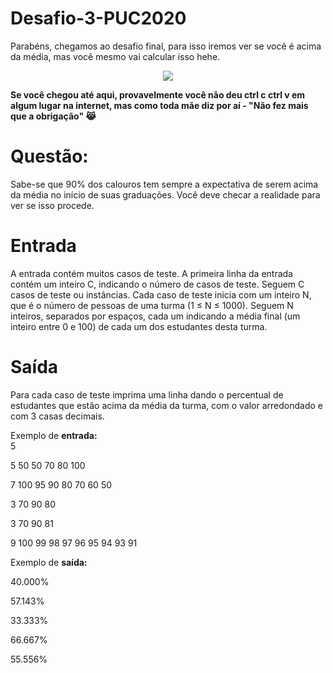 # Desafio-3-PUC2020

Parabéns, chegamos ao desafio final, para isso iremos ver se você é acima da média, mas você mesmo vai calcular isso hehe.

<div align="center">
<img src="https://media.giphy.com/media/52VjAeGgj78GY/giphy.gif" >
</div>


**Se você chegou até aqui, provavelmente você não deu ctrl c ctrl v em algum lugar na internet, mas como toda mãe diz por aí - "Não fez mais que a obrigação" :joy_cat:**

# Questão:

Sabe-se que 90% dos calouros tem sempre a expectativa de serem acima da média no início de suas graduações. Você deve checar a realidade para ver se isso procede.


# Entrada

A entrada contém muitos casos de teste. A primeira linha da entrada contém um inteiro C, indicando o número de casos de teste. Seguem C casos de teste ou instâncias. Cada caso de teste inicia com um inteiro N, que é o número de pessoas de uma turma (1 ≤ N ≤ 1000). Seguem N inteiros, separados por espaços, cada um indicando a média final (um inteiro entre 0 e 100) de cada um dos estudantes desta turma.  

# Saída

Para cada caso de teste imprima uma linha dando o percentual de estudantes que estão acima da média da turma, com o valor arredondado e com 3 casas decimais.

Exemplo de **entrada:**   
5  

5 50 50 70 80 100  

7 100 95 90 80 70 60 50  

3 70 90 80  

3 70 90 81  

9 100 99 98 97 96 95 94 93 91  

Exemplo de **saída:**  

40.000% 

57.143%  

33.333%  

66.667%  

55.556%  

